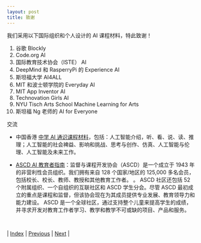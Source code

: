 ```yaml
---
layout: post
title: 致谢
---
```


我们采用以下国际组织和个人设计的 AI 课程材料，特此致谢！

1. 谷歌 Blockly
2. Code.org AI
3. 国际教育技术协会（ISTE） AI
7. DeepMind 和 RasperryPi 的 Experience AI
6. 斯坦福大学 AI4ALL
8. MIT 和波士顿学院的 Everyday AI
4. MIT App Inventor AI
5. Technovation Girls AI
6. NYU Tisch Arts School Machine Learning for Arts
7. 斯坦福 Ng 老师的 AI for Everyone

交流

- 中国香港 [中学 AI 通识课程材料](https://cuhkjc-aiforfuture.hk/index.php/ai-teaching-and-learning-pack-cn/)，包括：人工智能介绍，听、看、说、读、推理；人工智能的社会裨益、影响和挑战、思考与创作、仿真、人工智能与伦理、人工智能及未来工作。

- [ASCD AI 教育者指南](https://information.ascd.org/artificial-intelligence)：监督与课程开发协会（ASCD）是一个成立于 1943 年的非营利性会员组织。我们拥有来自 128 个国家/地区的 125,000 多名会员，包括校长、校长、教师、教授和其他教育工作者。 。 ASCD 社区还包括 52 个附属组织、一个自组织的互联社区和 ASCD 学生分会。尽管 ASCD 最初成立的重点是课程和监督，但该协会现在为其成员提供专业发展、教育领导力和能力建设。 ASCD 是一个全球社区，通过支持整个儿童来提高学生的成绩，并寻求开发对教育工作者学习、教学和教学不可或缺的项目、产品和服务。

<br/>

| [Index](./) | [Previous](2-framework) | [Next](5-blockly) |
